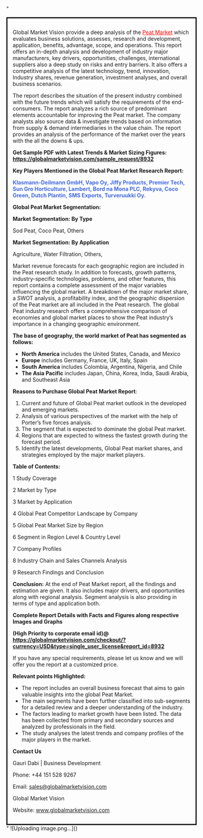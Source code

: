 "<div style='border: 3px solid black; padding: 1em;'>

Global Market Vision provide a deep analysis of the <a style='color: #ff0000;' href='https://globalmarketvision.com/reports/global-peat-market/8932'>Peat Market</a> which evaluates business solutions, assesses, research and development, application, benefits, advantage, scope, and operations. This report offers an in-depth analysis and development of industry major manufacturers, key drivers, opportunities, challenges, international suppliers also a deep study on risks and entry barriers. It also offers a competitive analysis of the latest technology, trend, innovation, Industry shares, revenue generation, investment analyses, and overall business scenarios.

The report describes the situation of the present industry combined with the future trends which will satisfy the requirements of the end-consumers. The report analyzes a rich source of predominant elements accountable for improving the Peat market. The company analysts also source data &amp; investigate trends based on information from supply &amp; demand intermediaries in the value chain. The report provides an analysis of the performance of the market over the years with the all the downs &amp; ups.

<strong>Get Sample PDF with Latest Trends &amp; Market Sizing Figures:</strong><strong> <a style='color: #ff0000;' href='https://globalmarketvision.com/sample_request/8932?utm_source=linkedinPulse&utm_medium=Dhiraj&utm_campaign=SN'><strong>https://globalmarketvision.com/sample_request/8932</strong></a></strong>

<strong>Key Players Mentioned in the Global Peat Market Research Report:</strong>

<strong style='color: #4169e1;'>Klasmann-Deilmann GmbH, Vapo Oy, Jiffy Products, Premier Tech, Sun Gro Horticulture, Lambert, Bord na Mona PLC, Rekyva, Coco Green, Dutch Plantin, SMS Exports, Turveruukki Oy.

</strong>

<strong>Global Peat Market Segmentation:</strong>

<strong>Market Segmentation: By Type</strong>

Sod Peat, Coco Peat, Others

<strong>Market Segmentation: By Application</strong>

Agriculture, Water Filtration, Others,

Market revenue forecasts for each geographic region are included in the Peat research study. In addition to forecasts, growth patterns, industry-specific technologies, problems, and other features, this report contains a complete assessment of the major variables influencing the global market. A breakdown of the major market share, a SWOT analysis, a profitability index, and the geographic dispersion of the Peat market are all included in the Peat research. The global Peat industry research offers a comprehensive comparison of economies and global market places to show the Peat industry’s importance in a changing geographic environment.

<strong>The base of geography, the world market of Peat has segmented as follows:</strong>
<ul>
  <li><strong>North America</strong> includes the United States, Canada, and Mexico</li>
  <li><strong>Europe</strong> includes Germany, France, UK, Italy, Spain</li>
  <li><strong>South America</strong> includes Colombia, Argentina, Nigeria, and Chile</li>
  <li><strong>The Asia Pacific</strong> includes Japan, China, Korea, India, Saudi Arabia, and Southeast Asia</li>
</ul>
<strong>Reasons to Purchase Global Peat Market Report</strong>:
<ol>
  <li>Current and future of Global Peat market outlook in the developed and emerging markets.</li>
  <li>Analysis of various perspectives of the market with the help of Porter’s five forces analysis.</li>
  <li>The segment that is expected to dominate the global Peat market.</li>
  <li>Regions that are expected to witness the fastest growth during the forecast period.</li>
  <li>Identify the latest developments, Global Peat market shares, and strategies employed by the major market players.</li>
</ol>
<strong>Table of Contents:</strong>

1 Study Coverage

2 Market by Type

3 Market by Application

4 Global Peat Competitor Landscape by Company

5 Global Peat Market Size by Region

6 Segment in Region Level &amp; Country Level

7 Company Profiles

8 Industry Chain and Sales Channels Analysis

9 Research Findings and Conclusion

<strong>Conclusion:</strong> At the end of Peat Market report, all the findings and estimation are given. It also includes major drivers, and opportunities along with regional analysis. Segment analysis is also providing in terms of type and application both.

<strong> Complete Report Details with Facts and Figures along respective Images and Graphs </strong>

<strong>(High Priority to corporate email id)</strong><strong>@</strong><strong> <strong><a style='color: #ff0000;' href='https://globalmarketvision.com/checkout/?currency=USD&type=single_user_license&report_id=8932?utm_source=linkedinPulse&utm_medium=Dhiraj&utm_campaign=SN'>https://globalmarketvision.com/checkout/?currency=USD&type=single_user_license&report_id=8932</a></strong>
</strong>

If you have any special requirements, please let us know and we will offer you the report at a customized price.

<strong>Relevant points Highlighted:</strong>
<ul>
  <li>The report includes an overall business forecast that aims to gain valuable insights into the global Peat Market.</li>
  <li>The main segments have been further classified into sub-segments for a detailed review and a deeper understanding of the industry.</li>
  <li>The factors leading to market growth have been listed. The data has been collected from primary and secondary sources and analyzed by professionals in the field.</li>
  <li>The study analyses the latest trends and company profiles of the major players in the market.</li>
</ul>
<strong>Contact Us</strong>

Gauri Dabi | Business Development

Phone: +44 151 528 9267

Email: <a href='mailto:sales@globalmarketvision.com'>sales@globalmarketvision.com</a>

Global Market Vision

Website: <a href='http://www.globalmarketvision.com/'>www.globalmarketvision.com</a>

</div>"
![Uploading image.png…]()
